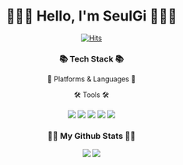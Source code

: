 <div align="center">
  
# 🙋🏻‍♀️ Hello, I'm SeulGi 🙋🏻‍♀️

[![Hits](https://hits.seeyoufarm.com/api/count/incr/badge.svg?url=https%3A%2F%2Fgithub.com%2FLee-SeulGi&count_bg=%2399A0FF&title_bg=%237780F9&icon=smugmug.svg&icon_color=%23ECECEC&title=hits&edge_flat=false)](https://github.com/Lee-SeulGi)  

### 📚 Tech Stack 📚
  
📝 Platforms & Languages 📝

  
🛠 Tools 🛠
<br>  
<img src="https://img.shields.io/badge/Eclipse IDE-2C2255?style=flat&logo=eclipseide&logoColor=white"/>
<img src="https://img.shields.io/badge/Visual Studio Code-007ACC?style=flat&logo=visualstudiocode&logoColor=white"/>
 <img src="https://img.shields.io/badge/Tomcat-F8DC75?style=flat&logo=apachetomcat&logoColor=white"/>
<img src="https://img.shields.io/badge/Visual Studio-5C2D91?style=flat&logo=visualstudio&logoColor=white"/> 
<img src="https://img.shields.io/badge/Intellij-FF6737?style=flat&logo=intellijidea&logoColor=white"/>
<br>
  
### 👩‍💻 My Github Stats 👩‍💻 
<img src="https://github-readme-stats.vercel.app/api?username=Lee-SeulGi&show_icons=true&hide_title=true">
<img src="https://github-readme-stats.vercel.app/api/top-langs/?username=Lee-SeulGi&layout=compact">

</div>
